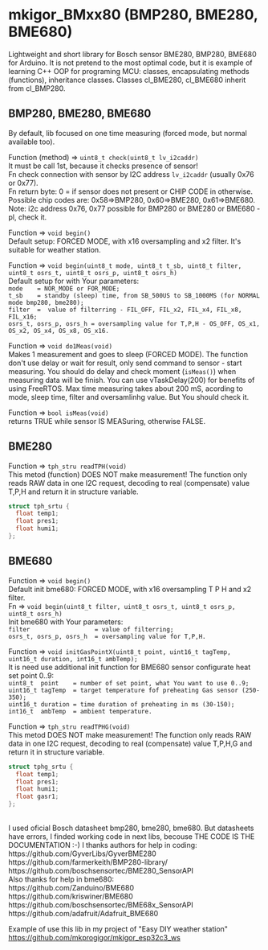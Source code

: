 # mkigor_BMxx80 (BMP280, BME280, BME680)
Lightweight and short library for Bosch sensor BME280, BMP280, BME680 for Arduino.
It is not pretend to the most optimal code, but it is example of learning C++ OOP for programing MCU: classes, encapsulating methods (functions), inheritance classes.
Classes cl_BME280, cl_BME680 inherit from cl_BMP280.

## BMP280, BME280, BME680
By default, lib focused on one time measuring (forced mode, but normal available too).<BR>

Function (method) => `uint8_t check(uint8_t lv_i2caddr)`<BR>
It must be call 1st, because it checks presence of sensor!<BR>
Fn check connection with sensor by I2C address `lv_i2caddr` (usually 0x76 or 0x77).<BR>
Fn return byte: 0 = if sensor does not present or CHIP CODE in otherwise.<BR>
Possible chip codes are: 0x58=>BMP280, 0x60=>BME280, 0x61=>BME680.<BR>
Note: i2c address 0x76, 0x77 possible for BMP280 or BME280 or BME680 - pl, check it.<BR>

Function => `void begin()`<BR>
Default setup: FORCED MODE, with x16 oversampling and x2 filter. It's suitable for weather station.<BR>

Function => `void begin(uint8_t mode, uint8_t t_sb, uint8_t filter, uint8_t osrs_t, uint8_t osrs_p, uint8_t osrs_h)`<BR>
Default setup for with Your parameters:<BR>
`mode    = NOR_MODE or FOR_MODE;`<BR>
`t_sb    = standby (sleep) time, from SB_500US to SB_1000MS (for NORMAL mode bmp280, bme280);`<BR>
`filter  =  value of filterring - FIL_OFF, FIL_x2, FIL_x4, FIL_x8, FIL_x16;`<BR>
`osrs_t, osrs_p, osrs_h = oversampling value for T,P,H - OS_OFF, OS_x1, OS_x2, OS_x4, OS_x8, OS_x16.`<BR>

Function => `void do1Meas(void)`<BR>
Makes 1 measurement and goes to sleep (FORCED MODE). The function don't use delay or wait for result, only send command to sensor - start measuring. You should do delay and check moment (`isMeas()`) when measuring data will be finish. You can use vTaskDelay(200) for benefits of using FreeRTOS.
Max time measuring takes about 200 mS, acording to mode, sleep time, filter and oversamlinhg value.
But You should check it.<BR>

Function => `bool isMeas(void)`<BR>
returns TRUE while sensor IS MEASuring, otherwise FALSE.<BR>

## BME280
Function => `tph_stru readTPH(void)`<BR>
This metod (function) DOES NOT make measurement! The function only reads RAW data in one I2C request, decoding to real (compensate) value T,P,H and return it in structure variable.<BR>
```c++
struct tph_srtu {
  float temp1;
  float pres1;
  float humi1;
};
```
## BME680
Function => `void begin()`<BR>
Default init bme680: FORCED MODE, with x16 oversampling T P H and x2 filter.<BR>
Fn => `void begin(uint8_t filter, uint8_t osrs_t, uint8_t osrs_p, uint8_t osrs_h)`<BR>
Init bme680 with Your parameters:<BR>
`filter                  = value of filterring;`<BR>
`osrs_t, osrs_p, osrs_h  = oversampling value for T,P,H.`<BR>

Function => `void initGasPointX(uint8_t point, uint16_t tagTemp, uint16_t duration, int16_t ambTemp);`<BR>
It is need use additional init function for BME680 sensor configurate heat set point 0..9:<br>
`uint8_t  point    = number of set point, what You want to use 0..9;`<br>
`uint16_t tagTemp  = target temperature fof preheating Gas sensor (250-350);`<br>
`uint16_t duration = time duration of preheating in ms (30-150);`<br>
`int16_t  ambTemp  = ambient temperature.`<br>

Function => `tph_stru readTPHG(void)`<BR>
This metod DOES NOT make measurement! The function only reads RAW data in one I2C request, decoding to real (compensate) value T,P,H,G and return it in structure variable.<BR>
```c++
struct tphg_srtu {
  float temp1;
  float pres1;
  float humi1;
  float gasr1;
};
```
<BR>
I used oficial Bosch datasheet bmp280, bme280, bme680. But datasheets have errors, I finded working code in next libs, becouse THE CODE IS THE DOCUMENTATION :-) I thanks authors for help in coding:<BR>
https://github.com/GyverLibs/GyverBME280<BR>
https://github.com/farmerkeith/BMP280-library/<BR>
https://github.com/boschsensortec/BME280_SensorAPI<BR>
Also thanks for help in bme680:<br>
https://github.com/Zanduino/BME680<br>
https://github.com/kriswiner/BME680<br>
https://github.com/boschsensortec/BME68x_SensorAPI<BR>
https://github.com/adafruit/Adafruit_BME680<BR>


Example of use this lib in my project of "Easy DIY weather station"<BR>
https://github.com/mkprogigor/mkigor_esp32c3_ws<BR>
